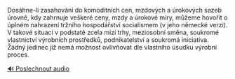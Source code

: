 
Dosáhne-li zasahování do komoditních cen, mzdových a úrokových sazeb úrovně, kdy zahrnuje veškeré ceny, mzdy a úrokové míry, můžeme hovořit o úplném nahrazení tržního hospodářství socialismem (v jeho německé verzi). V takové situaci v podstatě zcela mizí trhy, meziosobní směna, soukromé vlastnictví výrobních prostředků, podnikatelství a soukromá iniciativa. Žádný jedinec již nemá možnost ovlivňovat dle vlastního úsudku výrobní proces.

[🔊 Poslechnout audio](/data/7-paragraphs/audio/chapter_151/para_007-Doshne-li-zasahovn-do-komoditnch-cen-mzdovch.mp3)
